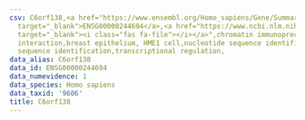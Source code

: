 ```yaml
---
csv: C6orf138,<a href="https://www.ensembl.org/Homo_sapiens/Gene/Summary?db=core;g=ENSG00000244694"
  target="_blank">ENSG00000244694</a>,<a href="https://www.ncbi.nlm.nih.gov/pubmed/22863008"
  target="_blank"><i class="fas fa-file"></i></a>",chromatin immunoprecipitation assay,direct
  interaction,breast epithelium, HME1 cell,nucleotide sequence identification,nucleotide
  sequence identification,transcriptional regulation,
data_alias: C6orf138
data_id: ENSG00000244694
data_numevidence: 1
data_species: Homo sapiens
data_taxid: '9606'
title: C6orf138
---
```

